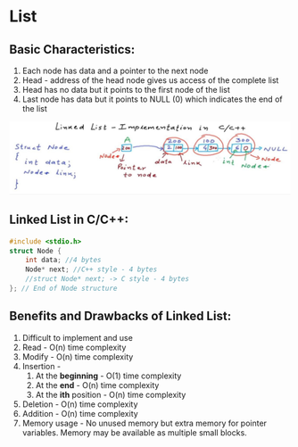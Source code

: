 # List

## Basic Characteristics:

1. Each node has data and a pointer to the next node
2. Head -  address of the head node gives us access of the complete list
3.  Head has no data but it points to the first node of the list
4.  Last node has data but it points to NULL (0) which indicates the end of the list

![Structure of a Linked List](./media/structure.jpg)

## Linked List in C/C++:
```c
#include <stdio.h>
struct Node {
    int data; //4 bytes
    Node* next; //C++ style - 4 bytes
    //struct Node* next; -> C style - 4 bytes
}; // End of Node structure
```
## Benefits and Drawbacks of Linked List:
1. Difficult to implement and use
2. Read - O(n) time complexity
3. Modify - O(n) time complexity
4. Insertion -
   1. At the **beginning** - O(1) time complexity
   2. At the **end** - O(n) time complexity
   3. At the **ith** position - O(n) time complexity
5. Deletion - O(n) time complexity
6. Addition - O(n) time complexity
7. Memory usage - No unused memory but extra memory for pointer variables. Memory may be available as multiple small blocks.